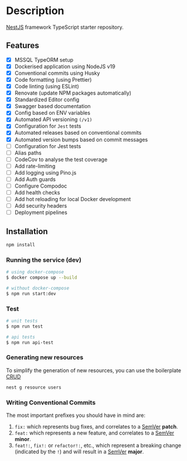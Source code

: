 # Description

[NestJS](https://github.com/nestjs/nest) framework TypeScript starter repository.

## Features

- [x] MSSQL TypeORM setup
- [x] Dockerised application using NodeJS v19
- [x] Conventional commits using Husky
- [x] Code formatting (using Prettier)
- [x] Code linting (using ESLint)
- [x] Renovate (update NPM packages automatically)
- [x] Standardized Editor config
- [x] Swagger based documentation
- [x] Config based on ENV variables
- [x] Automated API versioning `(/v1)`
- [x] Configuration for `Jest` tests
- [x] Automated releases based on conventional commits
- [x] Automated version bumps based on commit messages
- [ ] Configuration for Jest tests
- [ ] Alias paths
- [ ] CodeCov to analyse the test coverage
- [ ] Add rate-limiting
- [ ] Add logging using Pino.js
- [ ] Add Auth guards
- [ ] Configure Compodoc
- [ ] Add health checks
- [ ] Add hot reloading for local Docker development
- [ ] Add security headers
- [ ] Deployment pipelines

## Installation

```bash
npm install
```

### Running the service (dev)

```bash
# using docker-compose
$ docker compose up --build
```

```bash
# without docker-compose
$ npm run start:dev
```

### Test

```bash
# unit tests
$ npm run test

# api tests
$ npm run api-test
```

### Generating new resources

To simplify the generation of new resources, you can use the boilerplate [CRUD](https://docs.nestjs.com/recipes/crud-generator)

```bash
nest g resource users
```

### Writing Conventional Commits

The most important prefixes you should have in mind are:

1. `fix:` which represents bug fixes, and correlates to a [SemVer](https://semver.org/) **patch**.
2. `feat:` which represents a new feature, and correlates to a [SemVer](https://semver.org/) **minor**.
3. `feat!:`, `fix!:` or `refactor!:`, etc., which represent a breaking change (indicated by the `!`) and will result in a [SemVer](https://semver.org/) **major**.
